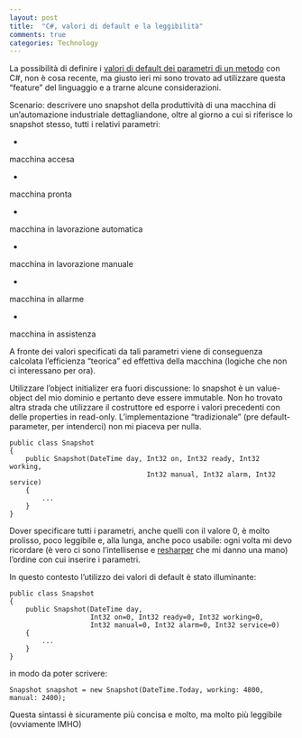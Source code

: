 ```yaml
---
layout: post
title:  "C#, valori di default e la leggibilità"
comments: true
categories: Technology
---
```



La possibilità di definire i [valori di default dei parametri di un metodo](http://msdn.microsoft.com/en-us/library/dd264739(VS.100).aspx) con C#, non è cosa recente, ma giusto ieri mi sono trovato ad utilizzare questa &#8220;feature&#8221; del linguaggio e a trarne alcune considerazioni.

Scenario:
descrivere uno snapshot della produttività di una macchina di un&#8217;automazione industriale dettagliandone, oltre al giorno a cui si riferisce lo snapshot stesso, tutti i relativi parametri:

- 
macchina accesa

- 
macchina pronta

- 
macchina in lavorazione automatica

- 
macchina in lavorazione manuale

- 
macchina in allarme

- 
macchina in assistenza



A fronte dei valori specificati da tali parametri viene di conseguenza calcolata l&#8217;efficienza &#8220;teorica&#8221; ed effettiva della macchina (logiche che non ci interessano per ora).

Utilizzare l&#8217;object initializer era fuori discussione: lo snapshot è un value-object del mio dominio e pertanto deve essere immutable. Non ho trovato altra strada che utilizzare il costruttore ed esporre i valori precedenti con delle properties in read-only.
L&#8217;implementazione &#8220;tradizionale&#8221; (pre default-parameter, per intenderci) non mi piaceva per nulla.

```
public class Snapshot
{ 
    public Snapshot(DateTime day, Int32 on, Int32 ready, Int32 working, 
                                  Int32 manual, Int32 alarm, Int32 service) 
    { 
        ... 
    } 
}

```

Dover specificare tutti i parametri, anche quelli con il valore 0, è molto prolisso, poco leggibile e, alla lunga, anche poco usabile: ogni volta mi devo ricordare (è vero ci sono l&#8217;intellisense e [resharper](http://www.jetbrains.com/resharper/) che mi danno una mano) l&#8217;ordine con cui inserire i parametri.

In questo contesto l&#8217;utilizzo dei valori di default è stato illuminante:

```
public class Snapshot
{
    public Snapshot(DateTime day, 
                    Int32 on=0, Int32 ready=0, Int32 working=0, 
                    Int32 manual=0, Int32 alarm=0, Int32 service=0)
    {
        ...
    }
}

```

in modo da poter scrivere:

```
Snapshot snapshot = new Snapshot(DateTime.Today, working: 4800, manual: 2400);

```

Questa sintassi è sicuramente più concisa e molto, ma molto più leggibile (ovviamente IMHO)


